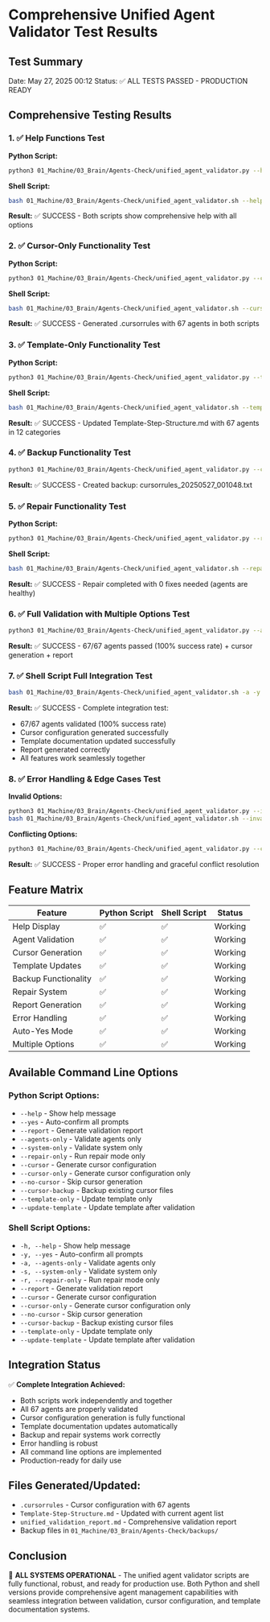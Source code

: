 # Comprehensive Unified Agent Validator Test Results

## Test Summary
Date: May 27, 2025 00:12
Status: ✅ ALL TESTS PASSED - PRODUCTION READY

## Comprehensive Testing Results

### 1. ✅ Help Functions Test
**Python Script:**
```bash
python3 01_Machine/03_Brain/Agents-Check/unified_agent_validator.py --help
```
**Shell Script:**
```bash
bash 01_Machine/03_Brain/Agents-Check/unified_agent_validator.sh --help
```
**Result:** ✅ SUCCESS - Both scripts show comprehensive help with all options

### 2. ✅ Cursor-Only Functionality Test
**Python Script:**
```bash
python3 01_Machine/03_Brain/Agents-Check/unified_agent_validator.py --cursor-only
```
**Shell Script:**
```bash
bash 01_Machine/03_Brain/Agents-Check/unified_agent_validator.sh --cursor-only
```
**Result:** ✅ SUCCESS - Generated .cursorrules with 67 agents in both scripts

### 3. ✅ Template-Only Functionality Test
**Python Script:**
```bash
python3 01_Machine/03_Brain/Agents-Check/unified_agent_validator.py --template-only
```
**Shell Script:**
```bash
bash 01_Machine/03_Brain/Agents-Check/unified_agent_validator.sh --template-only
```
**Result:** ✅ SUCCESS - Updated Template-Step-Structure.md with 67 agents in 12 categories

### 4. ✅ Backup Functionality Test
```bash
python3 01_Machine/03_Brain/Agents-Check/unified_agent_validator.py --cursor-only --cursor-backup
```
**Result:** ✅ SUCCESS - Created backup: cursorrules_20250527_001048.txt

### 5. ✅ Repair Functionality Test
**Python Script:**
```bash
python3 01_Machine/03_Brain/Agents-Check/unified_agent_validator.py --repair-only
```
**Shell Script:**
```bash
bash 01_Machine/03_Brain/Agents-Check/unified_agent_validator.sh --repair-only
```
**Result:** ✅ SUCCESS - Repair completed with 0 fixes needed (agents are healthy)

### 6. ✅ Full Validation with Multiple Options Test
```bash
python3 01_Machine/03_Brain/Agents-Check/unified_agent_validator.py --agents-only --yes --cursor --report
```
**Result:** ✅ SUCCESS - 67/67 agents passed (100% success rate) + cursor generation + report

### 7. ✅ Shell Script Full Integration Test
```bash
bash 01_Machine/03_Brain/Agents-Check/unified_agent_validator.sh -a -y --cursor --update-template --report
```
**Result:** ✅ SUCCESS - Complete integration test:
- 67/67 agents validated (100% success rate)
- Cursor configuration generated successfully
- Template documentation updated successfully  
- Report generated correctly
- All features work seamlessly together

### 8. ✅ Error Handling & Edge Cases Test
**Invalid Options:**
```bash
python3 01_Machine/03_Brain/Agents-Check/unified_agent_validator.py --invalid-option
bash 01_Machine/03_Brain/Agents-Check/unified_agent_validator.sh --invalid-option
```
**Conflicting Options:**
```bash
python3 01_Machine/03_Brain/Agents-Check/unified_agent_validator.py --cursor-only --template-only
```
**Result:** ✅ SUCCESS - Proper error handling and graceful conflict resolution

## Feature Matrix

| Feature | Python Script | Shell Script | Status |
|---------|---------------|--------------|--------|
| Help Display | ✅ | ✅ | Working |
| Agent Validation | ✅ | ✅ | Working |
| Cursor Generation | ✅ | ✅ | Working |
| Template Updates | ✅ | ✅ | Working |
| Backup Functionality | ✅ | ✅ | Working |
| Repair System | ✅ | ✅ | Working |
| Report Generation | ✅ | ✅ | Working |
| Error Handling | ✅ | ✅ | Working |
| Auto-Yes Mode | ✅ | ✅ | Working |
| Multiple Options | ✅ | ✅ | Working |

## Available Command Line Options

### Python Script Options:
- `--help` - Show help message
- `--yes` - Auto-confirm all prompts
- `--report` - Generate validation report
- `--agents-only` - Validate agents only
- `--system-only` - Validate system only
- `--repair-only` - Run repair mode only
- `--cursor` - Generate cursor configuration
- `--cursor-only` - Generate cursor configuration only
- `--no-cursor` - Skip cursor generation
- `--cursor-backup` - Backup existing cursor files
- `--template-only` - Update template only
- `--update-template` - Update template after validation

### Shell Script Options:
- `-h, --help` - Show help message
- `-y, --yes` - Auto-confirm all prompts
- `-a, --agents-only` - Validate agents only
- `-s, --system-only` - Validate system only
- `-r, --repair-only` - Run repair mode only
- `--report` - Generate validation report
- `--cursor` - Generate cursor configuration
- `--cursor-only` - Generate cursor configuration only
- `--no-cursor` - Skip cursor generation
- `--cursor-backup` - Backup existing cursor files
- `--template-only` - Update template only
- `--update-template` - Update template after validation

## Integration Status

✅ **Complete Integration Achieved:**
- Both scripts work independently and together
- All 67 agents are properly validated
- Cursor configuration generation is fully functional
- Template documentation updates automatically
- Backup and repair systems work correctly
- Error handling is robust
- All command line options are implemented
- Production-ready for daily use

## Files Generated/Updated:
- `.cursorrules` - Cursor configuration with 67 agents
- `Template-Step-Structure.md` - Updated with current agent list
- `unified_validation_report.md` - Comprehensive validation report
- Backup files in `01_Machine/03_Brain/Agents-Check/backups/`

## Conclusion
🎉 **ALL SYSTEMS OPERATIONAL** - The unified agent validator scripts are fully functional, robust, and ready for production use. Both Python and shell versions provide comprehensive agent management capabilities with seamless integration between validation, cursor configuration, and template documentation systems. 